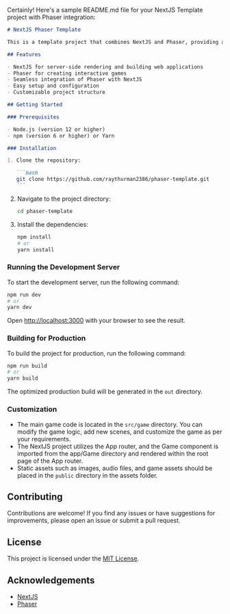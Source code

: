 Certainly! Here's a sample README.md file for your NextJS Template project with Phaser integration:

````markdown
# NextJS Phaser Template

This is a template project that combines NextJS and Phaser, providing an easy setup for game development with the power of NextJS and the simplicity of Phaser.

## Features

- NextJS for server-side rendering and building web applications
- Phaser for creating interactive games
- Seamless integration of Phaser with NextJS
- Easy setup and configuration
- Customizable project structure

## Getting Started

### Prerequisites

- Node.js (version 12 or higher)
- npm (version 6 or higher) or Yarn

### Installation

1. Clone the repository:

   ```bash
   git clone https://github.com/raythurman2386/phaser-template.git
   ```
````

2. Navigate to the project directory:

   ```bash
   cd phaser-template
   ```

3. Install the dependencies:

   ```bash
   npm install
   # or
   yarn install
   ```

### Running the Development Server

To start the development server, run the following command:

```bash
npm run dev
# or
yarn dev
```

Open [http://localhost:3000](http://localhost:3000) with your browser to see the result.

### Building for Production

To build the project for production, run the following command:

```bash
npm run build
# or
yarn build
```

The optimized production build will be generated in the `out` directory.

### Customization

- The main game code is located in the `src/game` directory. You can modify the game logic, add new scenes, and customize the game as per your requirements.
- The NextJS project utilizes the App router, and the Game component is imported from the app/Game directory and rendered within the root page of the App router.
- Static assets such as images, audio files, and game assets should be placed in the `public` directory in the assets folder.

## Contributing

Contributions are welcome! If you find any issues or have suggestions for improvements, please open an issue or submit a pull request.

## License

This project is licensed under the [MIT License](LICENSE).

## Acknowledgements

- [NextJS](https://nextjs.org/)
- [Phaser](https://phaser.io/)
